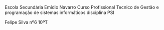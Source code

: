 Escola Secundária Emídio Navarro
Curso Profissional Tecnico de Gestão e programação de sistemas informáticos
disciplina PSI

Felipe Silva nº6 10ºT